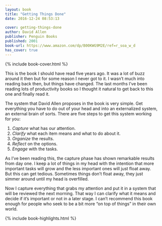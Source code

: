 ```yaml
---
layout: book
title: "Getting Things Done"
date: 2016-12-24 08:53:13
 
cover: getting-things-done
author: David Allen
publisher: Penguin Books
published: 2001
book-url: https://www.amazon.com/dp/B00KWG9M2E/ref=r_soa_w_d
has_cover: true
---
```

{% include book-cover.html %}

This is the book I should have read five years ago. It was a lot of buzz around it then but for some reason I never got to it. I wasn’t much into reading back then, but things have changed. The last months I’ve been reading lots of productivity books so I thought it natural to get back to this one and finally read it.

The system that David Allen proposes in the book is very simple. Get everything you have to do out of your head and into an externalized system, an external brain of sorts. There are five steps to get this system working for you:

1. _Capture_ what has our attention.
2. _Clarify_ what each item means and what to do about it.
3. _Organize_ the results.
4. _Reflect_ on the options.
5. _Engage_ with the tasks.

As I’ve been reading this, the capture phase has shown remarkable results from day one. I keep a lot of things in my head with the intention that more important tasks will grow and the less important ones will just float away. But this can get tedious. Sometimes things don’t float away, they just simmer around until my head is overfilled.

Now I capture everything that grabs my attention and put it in a system that will be reviewed the next morning. That way I can clarify what it means and decide if it’s important or not in a later stage. I can’t recommend this book enough for people who seek to be a bit more “on top of things” in their own world.

{% include book-highlights.html %}
